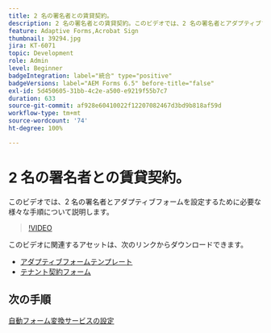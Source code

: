 ```yaml
---
title: 2 名の署名者との賃貸契約。
description: 2 名の署名者との賃貸契約。このビデオでは、2 名の署名者とアダプティブフォームを設定するために必要な様々な手順について説明します。
feature: Adaptive Forms,Acrobat Sign
thumbnail: 39294.jpg
jira: KT-6071
topic: Development
role: Admin
level: Beginner
badgeIntegration: label="統合" type="positive"
badgeVersions: label="AEM Forms 6.5" before-title="false"
exl-id: 5d450605-31bb-4c2e-a500-e9219f55b7c7
duration: 633
source-git-commit: af928e60410022f12207082467d3bd9b818af59d
workflow-type: tm+mt
source-wordcount: '74'
ht-degree: 100%

---
```


# 2 名の署名者との賃貸契約。

このビデオでは、2 名の署名者とアダプティブフォームを設定するために必要な様々な手順について説明します。

>[!VIDEO](https://video.tv.adobe.com/v/39294?quality=12&learn=on)

このビデオに関連するアセットは、次のリンクからダウンロードできます。

* [アダプティブフォームテンプレート](assets/tenancy-agreement-template.zip)
* [テナント契約フォーム](assets/rental-agreement-form.zip)

## 次の手順

[自動フォーム変換サービスの設定](./configure-automated-forms-conversion-service.md)